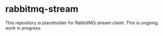 # rabbitmq-stream

This repository is placeholder for RabbitMQ stream client. This is ongoing work in progress.
